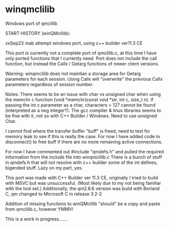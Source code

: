 # winqmclilib
 Windows port of qmclilib
  
  START-HISTORY (winQMclilib):
  
  xxSep23 mab attempt windows port, using c++ builder ver11.3 CE
  
  This port is currently not a complete port of qmclilib.c, at this time I have only ported functions that I currently need.
  Port does not include the call function, but instead the Callx / Getarg functions of newer client versions.
  
  Warning: winqmclilib does not maintian a storage area for Getarg parameters for each session. Using Callx will "overwrite" the previous Callx
   parameters regardless of session number.
  
  Notes: There seems to be an issue with char vs unsigned char when using the memchr c function (void *memchr(const void *str, int c, size_t n).
  If passing the int c parameter as a char, characters > 127 cannot be found (interpreted as a neg integer?).
  The gcc compiler & linux libraries seems to be fine with it, not so with C++ Builder / Windows. Need to use unsigned Char.
	  
  I cannot find where the transfer buffer "buff" is freed, need to test for memory leak to see if this is really the case.
  For now I have added code to disconnect() to free buff if there are no more remaining active connections.
  
  For now I have commented out #include "qmdefs.h" and pulled the required information from the include file into winqmclilib.c
  There is a bunch of stuff in qmdefs.h that will not resolve with c++ builder some of the int defines, bigended stuff. Lazy on my part, yes.
  
  This port was made with C++ Builder ver 11.3 CE, originally I tried to build with MSVC but was unsuccessful.
  (Most likely due to my not being familiar with the tool set.)  Additionally, the qm2.6.6 version was build with Borland C, qm changed to
  Microsoft C in release 3.2-2 

  Addition of missing functions to winQMclilib "should" be a copy and paste from qmclilib.c, however YMMV!	  
  
  This is a work in progress.......
